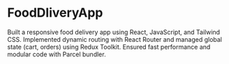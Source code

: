 # FoodDliveryApp
Built a responsive food delivery app using React, JavaScript, and Tailwind CSS. Implemented dynamic routing with React Router and managed global state (cart, orders) using Redux Toolkit. Ensured fast performance and modular code with Parcel bundler.
